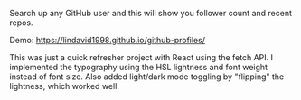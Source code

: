 Search up any GitHub user and this will show you follower count and recent repos.

Demo: https://lindavid1998.github.io/github-profiles/

This was just a quick refresher project with React using the fetch API. I implemented the typography using the HSL lightness and font weight instead of font size. Also added light/dark mode toggling by "flipping" the lightness, which worked well. 
